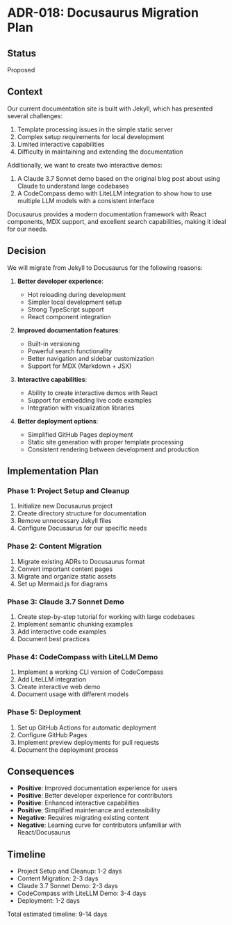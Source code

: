 # ADR-018: Docusaurus Migration Plan

## Status
Proposed

## Context
Our current documentation site is built with Jekyll, which has presented several challenges:

1. Template processing issues in the simple static server
2. Complex setup requirements for local development
3. Limited interactive capabilities
4. Difficulty in maintaining and extending the documentation

Additionally, we want to create two interactive demos:
1. A Claude 3.7 Sonnet demo based on the original blog post about using Claude to understand large codebases
2. A CodeCompass demo with LiteLLM integration to show how to use multiple LLM models with a consistent interface

Docusaurus provides a modern documentation framework with React components, MDX support, and excellent search capabilities, making it ideal for our needs.

## Decision
We will migrate from Jekyll to Docusaurus for the following reasons:

1. **Better developer experience**:
   - Hot reloading during development
   - Simpler local development setup
   - Strong TypeScript support
   - React component integration

2. **Improved documentation features**:
   - Built-in versioning
   - Powerful search functionality
   - Better navigation and sidebar customization
   - Support for MDX (Markdown + JSX)

3. **Interactive capabilities**:
   - Ability to create interactive demos with React
   - Support for embedding live code examples
   - Integration with visualization libraries

4. **Better deployment options**:
   - Simplified GitHub Pages deployment
   - Static site generation with proper template processing
   - Consistent rendering between development and production

## Implementation Plan

### Phase 1: Project Setup and Cleanup
1. Initialize new Docusaurus project
2. Create directory structure for documentation
3. Remove unnecessary Jekyll files
4. Configure Docusaurus for our specific needs

### Phase 2: Content Migration
1. Migrate existing ADRs to Docusaurus format
2. Convert important content pages
3. Migrate and organize static assets
4. Set up Mermaid.js for diagrams

### Phase 3: Claude 3.7 Sonnet Demo
1. Create step-by-step tutorial for working with large codebases
2. Implement semantic chunking examples
3. Add interactive code examples
4. Document best practices

### Phase 4: CodeCompass with LiteLLM Demo
1. Implement a working CLI version of CodeCompass
2. Add LiteLLM integration
3. Create interactive web demo
4. Document usage with different models

### Phase 5: Deployment
1. Set up GitHub Actions for automatic deployment
2. Configure GitHub Pages
3. Implement preview deployments for pull requests
4. Document the deployment process

## Consequences
- **Positive**: Improved documentation experience for users
- **Positive**: Better developer experience for contributors
- **Positive**: Enhanced interactive capabilities
- **Positive**: Simplified maintenance and extensibility
- **Negative**: Requires migrating existing content
- **Negative**: Learning curve for contributors unfamiliar with React/Docusaurus

## Timeline
- Project Setup and Cleanup: 1-2 days
- Content Migration: 2-3 days
- Claude 3.7 Sonnet Demo: 2-3 days
- CodeCompass with LiteLLM Demo: 3-4 days
- Deployment: 1-2 days

Total estimated timeline: 9-14 days 